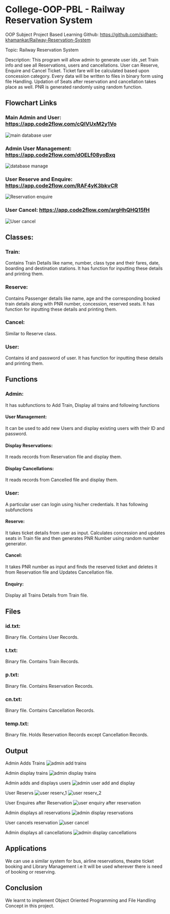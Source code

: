 # College-OOP-PBL - Railway Reservation System

OOP Subject Project Based Learning 
Github: https://github.com/sidhant-khamankar/Railway-Reservation-System

Topic: Railway Reservation System

Description: This program will allow admin to generate user ids ,set Train info and see all Reservations, users and cancellations. User can Reserve, Enquire and Cancel Ticket. Ticket fare will be calculated based upon concession category. Every data will be written to files in binary form using file Handling. Updation of Seats after reservation and cancellation takes place as well. PNR is generated randomly using random function.

## Flowchart Links

### Main Admin and User: https://app.code2flow.com/cQIVUxM2y1Vo
![main database user](https://user-images.githubusercontent.com/63101268/98447719-1b59cb00-214d-11eb-859a-354affed0585.png)

### Admin User Management: https://app.code2flow.com/dOELf08yoBxq
![database  manage](https://user-images.githubusercontent.com/63101268/98447717-19900780-214d-11eb-9eae-df4fe76b7b18.png)

### User Reserve and Enquire: https://app.code2flow.com/RAF4yK3bkvCR
![Reservation enquire](https://user-images.githubusercontent.com/63101268/98447720-1c8af800-214d-11eb-8f1c-9de2217ecc5e.png)

### User Cancel: https://app.code2flow.com/argHhQHQ15fH
![User cancel](https://user-images.githubusercontent.com/63101268/98447721-1d238e80-214d-11eb-8c2f-3b0515efb720.png)

## Classes:

### Train: 

Contains Train Details like name, number, class type and their fares, date, boarding and destination stations. It has function for inputting these details and printing them.

### Reserve: 

Contains Passenger details like name, age and the corresponding booked train details along with PNR number, concession, reserved seats. It has function for inputting these details and printing them.

### Cancel: 

Similar to Reserve class.

### User:
Contains id and password of user. It has function for inputting these details and printing them.

## Functions

### Admin:

It has subfunctions to Add Train, Display all trains and following functions

#### User Management: 

It can be used to add new Users and display existing users with their ID and password.

#### Display Reservations:

It reads records from Reservation file and display them.

#### Display Cancellations:

It reads records from Cancelled file and display them.

### User: 

A particular user can login using his/her credentials. It has following subfunctions

#### Reserve:

It takes ticket details from user as input. Calculates concession and updates seats in Train file and then generates PNR Number using random number generator.

#### Cancel:

It takes PNR number as input and finds the reserved ticket and deletes it from Reservation file and Updates Cancellation file.

#### Enquiry:

Display all Trains Details from Train file.

## Files

### id.txt: 
Binary file. Contains User Records.

### t.txt:
Binary file. Contains Train Records.

### p.txt:
Binary file. Contains Reservation Records.

### cn.txt:
Binary file. Contains Cancellation Records.

### temp.txt:
Binary file. Holds Reservation Records except Cancellation Records.

## Output

Admin Adds Trains
![admin add trains](https://user-images.githubusercontent.com/63101268/99869289-cbb8dc00-2bef-11eb-9715-c09c270a3577.jpg)

Admin display trains
![admin display trains](https://user-images.githubusercontent.com/63101268/99869296-cf4c6300-2bef-11eb-92bf-c4073e1c58ed.jpg)

Admin adds and displays users
![admin user add and display](https://user-images.githubusercontent.com/63101268/99869297-cfe4f980-2bef-11eb-8e30-4a3fc541b072.jpg)

User Reservs
![user reserv_1](https://user-images.githubusercontent.com/63101268/99869301-d1aebd00-2bef-11eb-97c1-9e396ac74d0a.jpg)
![user reserv_2](https://user-images.githubusercontent.com/63101268/99869302-d2475380-2bef-11eb-81ac-091fc6618de4.jpg)

User Enquires after Reservation
![user enquiry after reservation](https://user-images.githubusercontent.com/63101268/99869299-d1162680-2bef-11eb-989c-194a80dec75e.jpg)

Admin displays all reservations
![admin display reservations](https://user-images.githubusercontent.com/63101268/99869295-ceb3cc80-2bef-11eb-950f-fd3448fc85fc.jpg)

User cancels reservation
![user cancel](https://user-images.githubusercontent.com/63101268/99869298-d07d9000-2bef-11eb-8a90-5c15e71f225c.jpg)

Admin displays all cancellations
![admin display cancellations](https://user-images.githubusercontent.com/63101268/99869291-cd829f80-2bef-11eb-90de-ca1d2fb4e60e.jpg)


## Applications
We can use a similar system for bus, airline reservations, theatre ticket booking and Library Management i.e It will be used wherever there is need of booking or reserving. 

## Conclusion
We learnt to implement Object Oriented Programming and File Handling Concept in this project.
